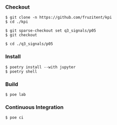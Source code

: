 ### Checkout
```shell
$ git clone -n https://github.com/fruzitent/kpi
$ cd ./kpi

$ git sparse-checkout set q3_signals/p05
$ git checkout

$ cd ./q3_signals/p05
```

### Install
```shell
$ poetry install --with jupyter
$ poetry shell
```

### Build
```shell
$ poe lab
```

### Continuous Integration
```shell
$ poe ci
```
